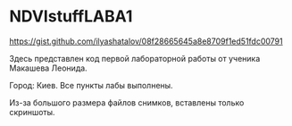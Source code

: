 # NDVIstuffLABA1
https://gist.github.com/ilyashatalov/08f28665645a8e8709f1ed51fdc00791

Здесь представлен код первой лабораторной работы от ученика Макашева Леонида.

Город: Киев. Все пункты лабы выполнены.

Из-за большого размера файлов снимков, вставлены только скриншоты.

